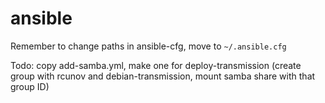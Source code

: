 # ansible

Remember to change paths in ansible-cfg, move to `~/.ansible.cfg`

Todo: copy add-samba.yml, make one for deploy-transmission (create group with rcunov and debian-transmission, mount samba share with that group ID)